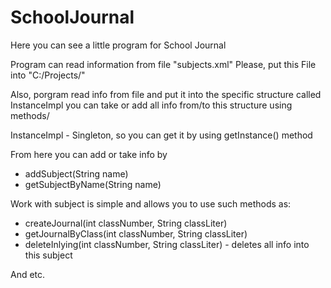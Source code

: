 # SchoolJournal

Here you can see a little program for School Journal

Program can read information from file "subjects.xml"
Please, put this File into "C:/Projects/" 

Also, porgram read info from file and put it into the specific structure called InstanceImpl
you can take or add all info from/to this structure using methods/

InstanceImpl - Singleton, so you can get it by using getInstance() method

From here you can add or take info by
- addSubject(String name)
- getSubjectByName(String name)

Work with subject is simple and allows you to use such methods as:
- createJournal(int classNumber, String classLiter)
- getJournalByClass(int classNumber, String classLiter)
- deleteInlying(int classNumber, String classLiter) - deletes all info into this subject

And etc.

